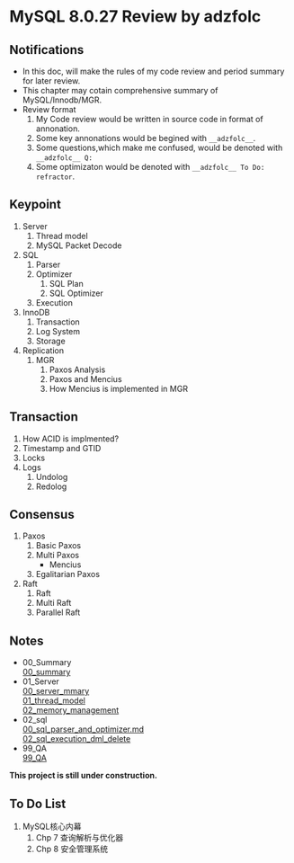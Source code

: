# MySQL 8.0.27 Review by adzfolc

## Notifications
* In this doc, will make the rules of my code review and period summary for later review.
* This chapter may cotain comprehensive summary of MySQL/Innodb/MGR.
* Review format
    1. My Code review would be written in source code in format of annonation.
    2. Some key annonations would be begined with `__adzfolc__`.
    3. Some questions,which make me confused, would be denoted with `__adzfolc__ Q:`
    4. Some optimizaton would be denoted with `__adzfolc__ To Do: refractor`.

## Keypoint
1. Server
    1. Thread model
    2. MySQL Packet Decode
2. SQL
    1. Parser
    2. Optimizer
        1. SQL Plan
        2. SQL Optimizer
    3. Execution
3. InnoDB
    1. Transaction
    2. Log System
    3. Storage
4. Replication
    1. MGR
        1. Paxos Analysis
        2. Paxos and Mencius
        3. How Mencius is implemented in MGR

## Transaction
1. How ACID is implmented?
2. Timestamp and GTID
3. Locks
4. Logs
    1. Undolog
    2. Redolog

## Consensus
1. Paxos
    1. Basic Paxos
    2. Multi Paxos
        * Mencius
    3. Egalitarian Paxos
2. Raft
    1. Raft
    2. Multi Raft
    3. Parallel Raft

## Notes
* 00_Summary  
[00_summary](./notes_by_adzfolc/00_summary.md)
* 01_Server  
[00_server_mmary](./notes_by_adzfolc/01_Server/00_server_summary.md)  
[01_thread_model](./notes_by_adzfolc/01_Server/01_thread_model.md)  
[02_memory_management](./notes_by_adzfolc/01_Server/02_memory_management.md)
* 02_sql  
[00_sql_parser_and_optimizer.md](./notes_by_adzfolc/02_SQL/00_sql_parser_and_optimizer.md)  
[02_sql_execution_dml_delete](./notes_by_adzfolc/02_sql_execution_dml_delete.md)
* 99_QA  
[99_QA](./notes_by_adzfolc/99_QA.md)

**This project is still under construction.**

## To Do List
1. MySQL核心内幕
    1. Chp 7 查询解析与优化器
    2. Chp 8 安全管理系统